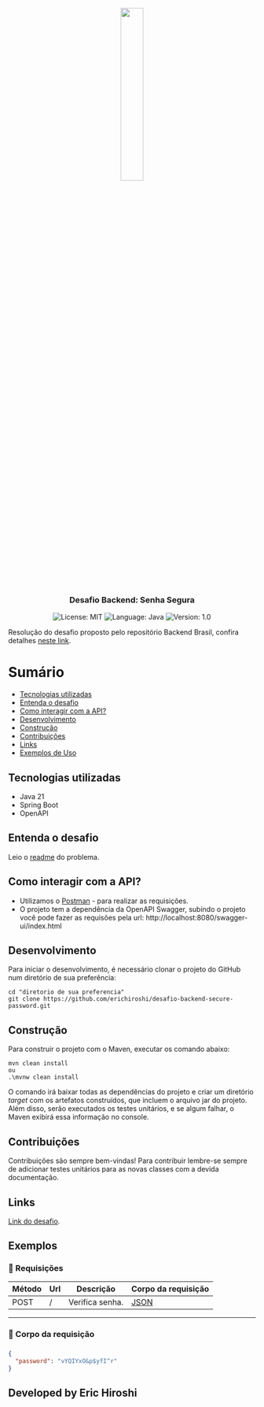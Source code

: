 <p align="center" width="100%">
    <img width="30%" src="https://avatars3.githubusercontent.com/u/30732658?v=4&s=200.jpg"> 
</p>


<h3 align="center">
  Desafio Backend: Senha Segura
</h3>

<p align="center">

  <img alt="License: MIT" src="https://img.shields.io/badge/license-MIT-%2304D361">
  <img alt="Language: Java" src="https://img.shields.io/badge/language-java-green">
  <img alt="Version: 1.0" src="https://img.shields.io/badge/version-1.0-yellowgreen">

</p>

Resolução do desafio proposto pelo repositório Backend Brasil, confira detalhes [neste link](https://github.com/backend-br/desafios/blob/master/secure-password/PROBLEM.md).


# Sumário

+ [Tecnologias utilizadas](#tecnologias-utilizadas)
+ [Entenda o desafio](#entenda-o-desafio)
+ [Como interagir com a API?](#como-interagir-com-a-api)
+ [Desenvolvimento](#desenvolvimento)
+ [Construção](#construção)
+ [Contribuições](#contribuições)
+ [Links](#links)
+ [Exemplos de Uso](#exemplos)


## Tecnologias utilizadas

* Java 21
* Spring Boot
* OpenAPI

## Entenda o desafio

Leio o [readme](PROBLEM.md) do problema.

## Como interagir com a API?
- Utilizamos o [Postman](https://www.postman.com/) - para realizar as requisições.
- O projeto tem a dependência da OpenAPI Swagger, subindo o projeto você pode fazer as requisões pela url: http://localhost:8080/swagger-ui/index.html

## Desenvolvimento

Para iniciar o desenvolvimento, é necessário clonar o projeto do GitHub num diretório de sua preferência:

```shell
cd "diretorio de sua preferencia"
git clone https://github.com/erichiroshi/desafio-backend-secure-password.git
```

## Construção

Para construir o projeto com o Maven, executar os comando abaixo:

```shell
mvn clean install
ou
.\mvnw clean install 
```

O comando irá baixar todas as dependências do projeto e criar um diretório *target* com os artefatos construídos, que incluem o arquivo jar do projeto. Além disso, serão executados os testes unitários, e se algum falhar, o Maven exibirá essa informação no console.

## Contribuições

Contribuições são sempre bem-vindas! Para contribuir lembre-se sempre de adicionar testes unitários para as novas classes com a devida documentação.

## Links
[Link do desafio](https://github.com/backend-br/desafios/blob/master/secure-password/PROBLEM.md).

## Exemplos
### 📨 Requisições

| Método | Url | Descrição | Corpo da requisição |
| --- | --- | --- | --- |
| POST | / | Verifica senha. | [JSON](#senha) |
---
### 📄 Corpo da requisição

##### <a id="senha"></a>

```json
{
  "password": "vYQIYxO&p$yfI^r"
}
```

## Developed by Eric Hiroshi

